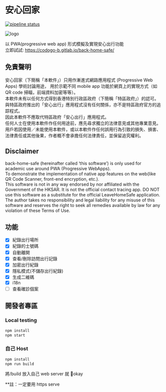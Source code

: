 # 安心回家

[![pipeline status](https://gitlab.com/codogo-b/back-home-safe/badges/master/pipeline.svg)](https://gitlab.com/codogo-b/back-home-safe/-/commits/master)

![logo](https://gitlab.com/codogo-b/back-home-safe/-/raw/master/public/icon-192x192.png)

以 PWA(progressive web app) 形式模擬及實現安心出行功能\
立即試試: <https://codogo-b.gitlab.io/back-home-safe/>

## 免責聲明

安心回家（下簡稱「本軟件」）只用作漸進式網路應用程式 (Progressive Web Apps) 學術討論用途，
用於示範不同 mobile app 功能於網頁上的實現方式（如 QR code 掃瞄，前端資料加密等等）。\
本軟件未有以任何方式得到香港特別行政區政府（下簡稱「特區政府」）的認可。\
與特區政府推出的「安心出行」應用程式沒有任何關係，亦不是特區政府官方的追踪程式。\
因此本軟件不應取代特區政府「安心出行」應用程式。\
任何人士在使用本軟件作任何用途前，應先尋求獨立的法律意見或其他專業意見。\
用戶若因使用／未能使用本軟件，或以本軟件作任何誤用行為引致的損失、損害、法律責任或其他後果，作者概不會承擔任何法律責任，並保留追究權利。

## Disclaimer

back-home-safe (hereinafter called ‘this software’) is only used for academic use around PWA (Progressive WebApps).\
To demonstrate the implementation of native app features on the web(like QR Code Scanner, front-end encryption, etc.).\
This software is not in any way endorsed by nor affiliated with the Government of the HKSAR. It is not the official contact tracing app. DO NOT use this software as a substitute for the official LeaveHomeSafe application. The author takes no responsibility and legal liability for any misuse of this software and reserves the right to seek all remedies available by law for any violation of these Terms of Use.

## 功能

- [x] 紀錄出行場所
- [x] 紀錄的士號碼
- [x] 自動離開
- [x] 查看/刪除訪問出行記錄
- [x] 加密出行紀錄
- [x] 隱私模式(不儲存出行紀錄)
- [x] 生成二維碼
- [x] i18n
- [ ] 查看確診個案

## 開發者專區

### Local testing

```bash
npm install
npm start
```

### 自己 Host

```bash
npm install
npm run build
```

將/build 放入自己 web server 就 okay

\*\*註：一定要用 https serve
